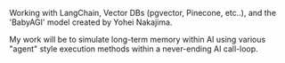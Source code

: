 Working with LangChain, Vector DBs (pgvector, Pinecone, etc..), and the 'BabyAGI' model created by Yohei Nakajima. 

My work will be to simulate long-term memory within AI using various "agent" style execution methods within a never-ending AI call-loop. 


